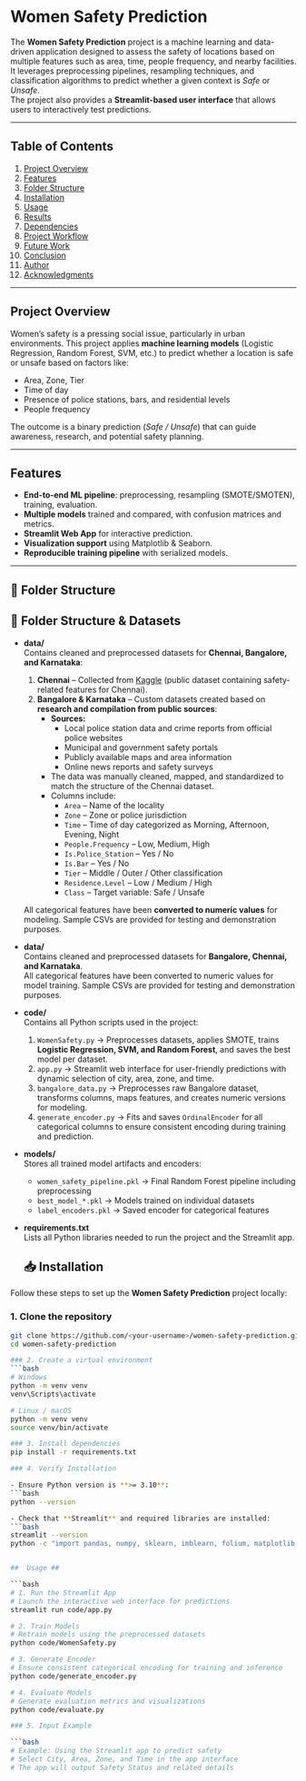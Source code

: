 # Women Safety Prediction

The **Women Safety Prediction** project is a machine learning and data-driven application designed to assess the safety of locations based on multiple features such as area, time, people frequency, and nearby facilities. It leverages preprocessing pipelines, resampling techniques, and classification algorithms to predict whether a given context is *Safe* or *Unsafe*.  
The project also provides a **Streamlit-based user interface** that allows users to interactively test predictions.

---

## Table of Contents
1. [Project Overview](#project-overview)  
2. [Features](#features)  
3. [Folder Structure](#folder-structure)  
4. [Installation](#installation)  
5. [Usage](#usage)  
6. [Results](#results)  
7. [Dependencies](#dependencies)  
8. [Project Workflow](#project-workflow)  
9. [Future Work](#future-work)  
10. [Conclusion](#conclusion)  
11. [Author](#author)  
12. [Acknowledgments](#acknowledgments)  

---

## Project Overview
Women’s safety is a pressing social issue, particularly in urban environments. This project applies **machine learning models** (Logistic Regression, Random Forest, SVM, etc.) to predict whether a location is safe or unsafe based on factors like:
- Area, Zone, Tier  
- Time of day  
- Presence of police stations, bars, and residential levels  
- People frequency  

The outcome is a binary prediction (*Safe / Unsafe*) that can guide awareness, research, and potential safety planning.

---

## Features
- **End-to-end ML pipeline**: preprocessing, resampling (SMOTE/SMOTEN), training, evaluation.  
- **Multiple models** trained and compared, with confusion matrices and metrics.  
- **Streamlit Web App** for interactive prediction.  
- **Visualization support** using Matplotlib & Seaborn.  
- **Reproducible training pipeline** with serialized models.  

---

## 📂 Folder Structure
## 📂 Folder Structure & Datasets

- **data/**  
  Contains cleaned and preprocessed datasets for **Chennai, Bangalore, and Karnataka**:

  1. **Chennai** – Collected from [Kaggle](https://www.kaggle.com/) (public dataset containing safety-related features for Chennai).  
  2. **Bangalore & Karnataka** – Custom datasets created based on **research and compilation from public sources**:  
     - **Sources:**  
       - Local police station data and crime reports from official police websites  
       - Municipal and government safety portals  
       - Publicly available maps and area information  
       - Online news reports and safety surveys  
     - The data was manually cleaned, mapped, and standardized to match the structure of the Chennai dataset.  
     - Columns include:  
       - `Area` – Name of the locality  
       - `Zone` – Zone or police jurisdiction  
       - `Time` – Time of day categorized as Morning, Afternoon, Evening, Night  
       - `People.Frequency` – Low, Medium, High  
       - `Is.Police_Station` – Yes / No  
       - `Is.Bar` – Yes / No  
       - `Tier` – Middle / Outer / Other classification  
       - `Residence.Level` – Low / Medium / High  
       - `Class` – Target variable: Safe / Unsafe  

  All categorical features have been **converted to numeric values** for modeling. Sample CSVs are provided for testing and demonstration purposes.

- **data/**  
  Contains cleaned and preprocessed datasets for **Bangalore, Chennai, and Karnataka**.  
  All categorical features have been converted to numeric values for model training. Sample CSVs are provided for testing and demonstration purposes.

- **code/**  
  Contains all Python scripts used in the project:

  1. `WomenSafety.py` → Preprocesses datasets, applies SMOTE, trains **Logistic Regression, SVM, and Random Forest**, and saves the best model per dataset.  
  2. `app.py` → Streamlit web interface for user-friendly predictions with dynamic selection of city, area, zone, and time.  
  3. `bangalore_data.py` → Preprocesses raw Bangalore dataset, transforms columns, maps features, and creates numeric versions for modeling.  
  4. `generate_encoder.py` → Fits and saves `OrdinalEncoder` for all categorical columns to ensure consistent encoding during training and prediction.

- **models/**  
  Stores all trained model artifacts and encoders:  
  - `women_safety_pipeline.pkl` → Final Random Forest pipeline including preprocessing  
  - `best_model_*.pkl` → Models trained on individual datasets  
  - `label_encoders.pkl` → Saved encoder for categorical features

- **requirements.txt**  
  Lists all Python libraries needed to run the project and the Streamlit app.

  ## 📥 Installation

Follow these steps to set up the **Women Safety Prediction** project locally:

### 1. Clone the repository
```bash
git clone https://github.com/<your-username>/women-safety-prediction.git
cd women-safety-prediction

### 2. Create a virtual environment
```bash
# Windows
python -m venv venv
venv\Scripts\activate

# Linux / macOS
python -m venv venv
source venv/bin/activate

### 3. Install dependencies
pip install -r requirements.txt

### 4. Verify Installation

- Ensure Python version is **>= 3.10**:
```bash
python --version

- Check that **Streamlit** and required libraries are installed:
```bash
streamlit --version
python -c "import pandas, numpy, sklearn, imblearn, folium, matplotlib, seaborn"


##  Usage ##

```bash
# 1. Run the Streamlit App
# Launch the interactive web interface for predictions
streamlit run code/app.py

# 2. Train Models
# Retrain models using the preprocessed datasets
python code/WomenSafety.py

# 3. Generate Encoder
# Ensure consistent categorical encoding for training and inference
python code/generate_encoder.py

# 4. Evaluate Models
# Generate evaluation metrics and visualizations
python code/evaluate.py

### 5. Input Example

```bash
# Example: Using the Streamlit app to predict safety
# Select City, Area, Zone, and Time in the app interface
# The app will output Safety Status and related details


